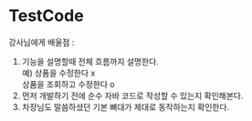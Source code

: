 # TestCode

강사님에게 배울점
: 
1. 기능을 설명할때 전체 흐름까지 설명한다.  
    예) 상품을 수정한다 x  
    상품을 조회하고 수정한다 o
2. 먼저 개발하기 전에 순수 자바 코드로 작성할 수 있는지 확인해본다.
3. 차장님도 말씀하셨던 기본 뼈대가 제대로 동작하는지 확인한다.
  

